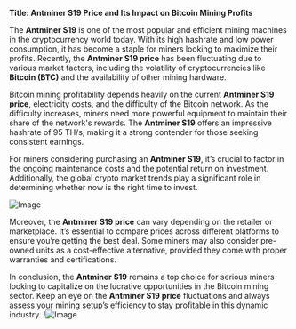 **Title: Antminer S19 Price and Its Impact on Bitcoin Mining Profits**

The **Antminer S19** is one of the most popular and efficient mining machines in the cryptocurrency world today. With its high hashrate and low power consumption, it has become a staple for miners looking to maximize their profits. Recently, the **Antminer S19 price** has been fluctuating due to various market factors, including the volatility of cryptocurrencies like **Bitcoin (BTC)** and the availability of other mining hardware.

Bitcoin mining profitability depends heavily on the current **Antminer S19 price**, electricity costs, and the difficulty of the Bitcoin network. As the difficulty increases, miners need more powerful equipment to maintain their share of the network's rewards. The **Antminer S19** offers an impressive hashrate of 95 TH/s, making it a strong contender for those seeking consistent earnings.

For miners considering purchasing an **Antminer S19**, it’s crucial to factor in the ongoing maintenance costs and the potential return on investment. Additionally, the global crypto market trends play a significant role in determining whether now is the right time to invest. 

![Image](https://github.com/user-attachments/assets/590b50a7-4459-4e76-8a31-559aed223621)

Moreover, the **Antminer S19 price** can vary depending on the retailer or marketplace. It’s essential to compare prices across different platforms to ensure you’re getting the best deal. Some miners may also consider pre-owned units as a cost-effective alternative, provided they come with proper warranties and certifications.

In conclusion, the **Antminer S19** remains a top choice for serious miners looking to capitalize on the lucrative opportunities in the Bitcoin mining sector. Keep an eye on the **Antminer S19 price** fluctuations and always assess your mining setup’s efficiency to stay profitable in this dynamic industry. !![Image](https://github.com/user-attachments/assets/590b50a7-4459-4e76-8a31-559aed223621)